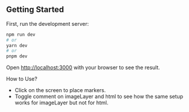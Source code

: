 ## Getting Started

First, run the development server:

```bash
npm run dev
# or
yarn dev
# or
pnpm dev
```

Open [http://localhost:3000](http://localhost:3000) with your browser to see the result.

How to Use?

- Click on the screen to place markers.
- Toggle comment on imageLayer and html to see how the same setup works for imageLayer but not for html.

